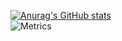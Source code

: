 [![Anurag's GitHub stats](https://github-readme-stats.vercel.app/api?username=ahmedbinmoh)](https://github.com/ahmedbinmoh/github-readme-stats)
<br>
![Metrics](https://metrics.lecoq.io/ahmedbinmoh?template=classic&isocalendar=1&isocalendar.duration=half-year&config.timezone=Asia%2FCalcutta&config.animated=true)
